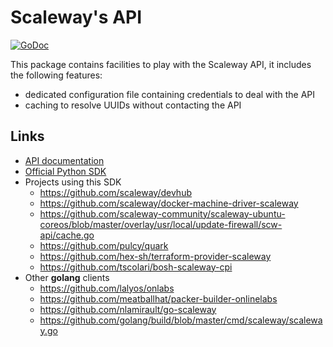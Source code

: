 # Scaleway's API

[![GoDoc](https://godoc.org/github.com/scaleway/scaleway-cli/pkg/api?status.svg)](https://godoc.org/github.com/scaleway/scaleway-cli/pkg/api)

This package contains facilities to play with the Scaleway API, it includes the following features:

- dedicated configuration file containing credentials to deal with the API
- caching to resolve UUIDs without contacting the API

## Links

- [API documentation](https://developer.scaleway.com)
- [Official Python SDK](https://github.com/scaleway/python-scaleway)
- Projects using this SDK
  - https://github.com/scaleway/devhub
  - https://github.com/scaleway/docker-machine-driver-scaleway
  - https://github.com/scaleway-community/scaleway-ubuntu-coreos/blob/master/overlay/usr/local/update-firewall/scw-api/cache.go
  - https://github.com/pulcy/quark
  - https://github.com/hex-sh/terraform-provider-scaleway
  - https://github.com/tscolari/bosh-scaleway-cpi
- Other **golang** clients
  - https://github.com/lalyos/onlabs
  - https://github.com/meatballhat/packer-builder-onlinelabs
  - https://github.com/nlamirault/go-scaleway
  - https://github.com/golang/build/blob/master/cmd/scaleway/scaleway.go
